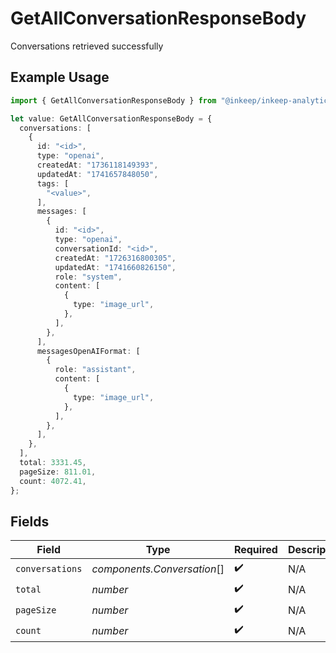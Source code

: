 # GetAllConversationResponseBody

Conversations retrieved successfully

## Example Usage

```typescript
import { GetAllConversationResponseBody } from "@inkeep/inkeep-analytics/models/operations";

let value: GetAllConversationResponseBody = {
  conversations: [
    {
      id: "<id>",
      type: "openai",
      createdAt: "1736118149393",
      updatedAt: "1741657848050",
      tags: [
        "<value>",
      ],
      messages: [
        {
          id: "<id>",
          type: "openai",
          conversationId: "<id>",
          createdAt: "1726316800305",
          updatedAt: "1741660826150",
          role: "system",
          content: [
            {
              type: "image_url",
            },
          ],
        },
      ],
      messagesOpenAIFormat: [
        {
          role: "assistant",
          content: [
            {
              type: "image_url",
            },
          ],
        },
      ],
    },
  ],
  total: 3331.45,
  pageSize: 811.01,
  count: 4072.41,
};
```

## Fields

| Field                       | Type                        | Required                    | Description                 |
| --------------------------- | --------------------------- | --------------------------- | --------------------------- |
| `conversations`             | *components.Conversation*[] | :heavy_check_mark:          | N/A                         |
| `total`                     | *number*                    | :heavy_check_mark:          | N/A                         |
| `pageSize`                  | *number*                    | :heavy_check_mark:          | N/A                         |
| `count`                     | *number*                    | :heavy_check_mark:          | N/A                         |